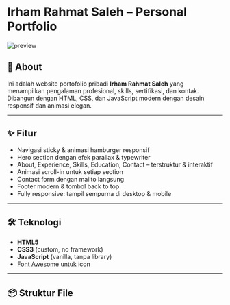 # Irham Rahmat Saleh – Personal Portfolio

![preview](https://irhamrahmatsaleh.github.io/irham/)

## 🚀 About

Ini adalah website portofolio pribadi **Irham Rahmat Saleh** yang menampilkan pengalaman profesional, skills, sertifikasi, dan kontak. Dibangun dengan HTML, CSS, dan JavaScript modern dengan desain responsif dan animasi elegan.

---

## ✨ Fitur

- Navigasi sticky & animasi hamburger responsif
- Hero section dengan efek parallax & typewriter
- About, Experience, Skills, Education, Contact – terstruktur & interaktif
- Animasi scroll-in untuk setiap section
- Contact form dengan mailto langsung
- Footer modern & tombol back to top
- Fully responsive: tampil sempurna di desktop & mobile

---

## 🛠️ Teknologi

- **HTML5**
- **CSS3** (custom, no framework)
- **JavaScript** (vanilla, tanpa library)
- [Font Awesome](https://fontawesome.com/) untuk icon

---

## 📦 Struktur File
